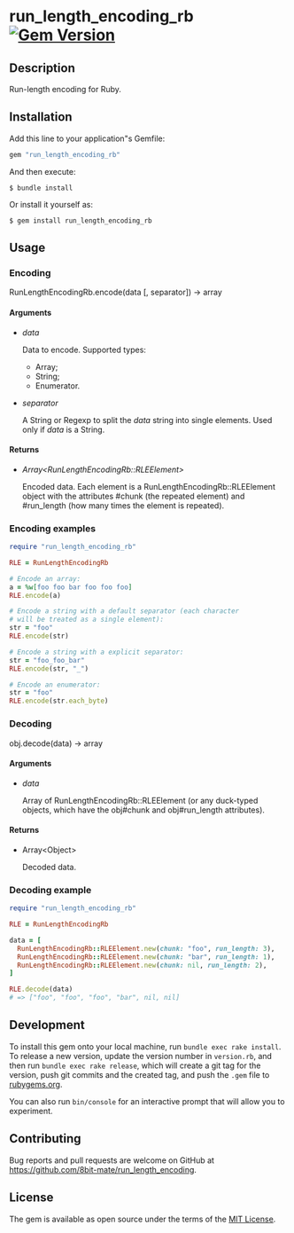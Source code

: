 # run_length_encoding_rb [![Gem Version](https://badge.fury.io/rb/run_length_encoding_rb.svg)](https://badge.fury.io/rb/run_length_encoding_rb)

## Description

Run-length encoding for Ruby.

## Installation

Add this line to your application"s Gemfile:

```ruby
gem "run_length_encoding_rb"
```

And then execute:

    $ bundle install

Or install it yourself as:

    $ gem install run_length_encoding_rb

## Usage

### Encoding

RunLengthEncodingRb.encode(data [, separator]) -> array

#### Arguments

+ _data_

    Data to encode. Supported types:
    - Array;
    - String;
    - Enumerator.

+ _separator_

    A String or Regexp to split the _data_ string into single elements. Used only if _data_ is a String.

#### Returns

+ _Array\<RunLengthEncodingRb::RLEElement\>_

    Encoded data. Each element is a RunLengthEncodingRb::RLEElement object with the attributes #chunk (the repeated element) and #run_length (how many times the element is repeated).

### Encoding examples

```ruby
require "run_length_encoding_rb"

RLE = RunLengthEncodingRb

# Encode an array:
a = %w[foo foo bar foo foo foo]
RLE.encode(a)

# Encode a string with a default separator (each character 
# will be treated as a single element):
str = "foo"
RLE.encode(str)

# Encode a string with a explicit separator:
str = "foo_foo_bar"
RLE.encode(str, "_")

# Encode an enumerator:
str = "foo"
RLE.encode(str.each_byte)
```

### Decoding

obj.decode(data) -> array

#### Arguments

+ _data_

    Array of RunLengthEncodingRb::RLEElement (or any duck-typed objects, which have the obj#chunk and obj#run_length attributes).

#### Returns

+ Array\<Object\>

    Decoded data.

### Decoding example

```ruby
require "run_length_encoding_rb"

RLE = RunLengthEncodingRb

data = [
  RunLengthEncodingRb::RLEElement.new(chunk: "foo", run_length: 3),
  RunLengthEncodingRb::RLEElement.new(chunk: "bar", run_length: 1),
  RunLengthEncodingRb::RLEElement.new(chunk: nil, run_length: 2),
]

RLE.decode(data)
# => ["foo", "foo", "foo", "bar", nil, nil]
```

## Development

To install this gem onto your local machine, run `bundle exec rake install`. To release a new version, update the version number in `version.rb`, and then run `bundle exec rake release`, which will create a git tag for the version, push git commits and the created tag, and push the `.gem` file to [rubygems.org](https://rubygems.org).

You can also run `bin/console` for an interactive prompt that will allow you to experiment.

## Contributing

Bug reports and pull requests are welcome on GitHub at https://github.com/8bit-mate/run_length_encoding.

## License

The gem is available as open source under the terms of the [MIT License](https://opensource.org/licenses/MIT).
